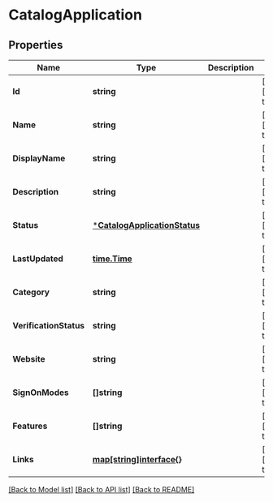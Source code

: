 # CatalogApplication

## Properties
Name | Type | Description | Notes
------------ | ------------- | ------------- | -------------
**Id** | **string** |  | [optional] [default to null]
**Name** | **string** |  | [optional] [default to null]
**DisplayName** | **string** |  | [optional] [default to null]
**Description** | **string** |  | [optional] [default to null]
**Status** | [***CatalogApplicationStatus**](CatalogApplicationStatus.md) |  | [optional] [default to null]
**LastUpdated** | [**time.Time**](time.Time.md) |  | [optional] [default to null]
**Category** | **string** |  | [optional] [default to null]
**VerificationStatus** | **string** |  | [optional] [default to null]
**Website** | **string** |  | [optional] [default to null]
**SignOnModes** | **[]string** |  | [optional] [default to null]
**Features** | **[]string** |  | [optional] [default to null]
**Links** | [**map[string]interface{}**](interface{}.md) |  | [optional] [default to null]

[[Back to Model list]](../README.md#documentation-for-models) [[Back to API list]](../README.md#documentation-for-api-endpoints) [[Back to README]](../README.md)

